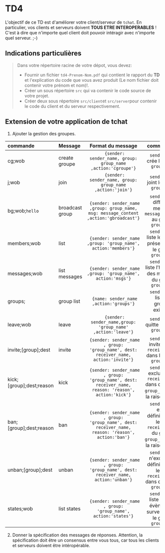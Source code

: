 # TD4

L'objectif de ce TD est d'améliorer votre client/serveur de `tchat`. En particulier, vos clients et serveurs doivent **TOUS ETRE INTEROPERABLES** ! C'est à dire que n'importe quel client doit pouvoir intéragir avec n'importe quel serveur. ;-)

## Indications particulières

> Dans votre répertoire racine de votre dépot, vous devez: 
> -  Fournir un fichier `td4-Prenom-Nom.pdf` qui contient le rapport du **TD** et l'explication du code que vous avez produit (Le nom fichier doit contenir votre prénom et nom)!. 
> - Créer un sous répertoire `src` qui va contenir le code source de votre projet. 
> - Créer deux sous répertoire `src/client`et `src/server`pour contenir le code du client et du serveur respectivement. 

## Extension de votre application de tchat

1. Ajouter la gestion des groupes.

|commande| Message  | Format du message | commentaires
| :------------| :------------ |:---------------:|:---------------:|
|cg;wob | create groupe     |       ``` {sender: sender_name, group: group_name ,action:'cgroupe'}```      |  `sender_name` crée le groupe `group_name`|
|j;wob | join     |       ``` {sender: sender_name, group: group_name ,action:'join'}```      |  `sender_name` joint le groupe `group_name`|
|bg;wob;`hello` | broadcast group     |       ``` {sender: sender_name ,group: group_name, msg: message_content ,action:'gbroadcast'}```      |  `sender_name` diffuse le message `message_content` au groupe `group_name`|
|members;wob| list   |       ``` {sender: sender_name ,group: 'group_name', action:'members'}```       |   `sender_name` liste les clients présents dans le groupe `group_name`
|messages;wob| list messages   |       ``` {sender: sender_name ,group: 'group_name', action:'msgs'}```       |   `sender_name` liste l'historique des messages du groupe `group_name`
|groups;| group list   |       ``` {name: sender_name ,action:'groups'}```       |   `sender_name` liste les groupes existants
|leave;wob| leave   |        ``` {sender: sender_name,group: 'group_name' ,action:'leave'}``` |    `sender_name` quitte le groupe `group_name`
|invite;[group];dest| invite   |        ``` {sender: sender_name , group: 'group_name', dest: receiver_name, action:'invite'}``` |    `sender_name` invite le user `receiver_name` dans le groupe `group_name`
|kick;[group];dest;reason| kick   |        ``` {sender: sender_name , group: 'group_name', dest: receiver_name, reason: 'reason', action:'kick'}``` |    `sender_name` exclut le user `receiver_name` dans du groupe `group_name` avec la raison `reason`|
|ban;[group];dest;reason| ban   |        ``` {sender: sender_name , group: 'group_name', dest: receiver_name, reason: 'reason', action:'ban'}``` |    `sender_name` exclut définitivement le user `receiver_name` du groupe `group_name` avec la raison `reason`|
|unban;[group];dest| unban   |        ``` {sender: sender_name , group: 'group_name', dest: receiver_name, action:'unban'}``` |    `sender_name` n'exclut plus définitivement le user `receiver_name` dans du groupe `group_name`|
|states;wob| list states   |       ``` {sender: sender_name , group: 'group_name', action:'states'}```       |   `sender_name` liste tous les évènements survenus dans le groupe `group_name`

2. Donner la spécification des messages de réponses. Attention, la spécification doit être un consensus entre vous tous, car tous les clients et serveurs doivent être intéropérable.
